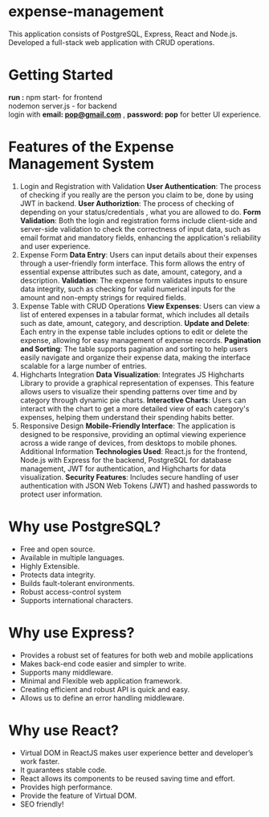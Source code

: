 # expense-management
This application consists of PostgreSQL, Express, React and Node.js. Developed a full-stack web application with CRUD operations.

# Getting Started
  **run :** npm start- for frontend <br />
  nodemon server.js - for backend <br />
  login with **email: pop@gmail.com** , **password: pop** for better UI experience.
  
# Features of the Expense Management System
1. Login and Registration with Validation
**User Authentication**: The process of checking if you really are the person you claim to be, done by using JWT in backend.
**User Authoriztion**: The process of checking of depending on your status/credentials , what you are allowed to do.
**Form Validation**: Both the login and registration forms include client-side and server-side validation to check the correctness of input data, such as email format and mandatory fields, enhancing the application's reliability and user experience.
3. Expense Form
**Data Entry**: Users can input details about their expenses through a user-friendly form interface. This form allows the entry of essential expense attributes such as date, amount, category, and a description.
**Validation**: The expense form validates inputs to ensure data integrity, such as checking for valid numerical inputs for the amount and non-empty strings for required fields.
4. Expense Table with CRUD Operations
**View Expenses**: Users can view a list of entered expenses in a tabular format, which includes all details such as date, amount, category, and description.
**Update and Delete**: Each entry in the expense table includes options to edit or delete the expense, allowing for easy management of expense records.
**Pagination and Sorting**: The table supports pagination and sorting to help users easily navigate and organize their expense data, making the interface scalable for a large number of entries.
5. Highcharts Integration
**Data Visualization**: Integrates JS Highcharts Library to provide a graphical representation of expenses. This feature allows users to visualize their spending patterns over time and by category through dynamic pie charts.
**Interactive Charts**: Users can interact with the chart to get a more detailed view of each category's expenses, helping them understand their spending habits better.
6. Responsive Design
**Mobile-Friendly Interface**: The application is designed to be responsive, providing an optimal viewing experience across a wide range of devices, from desktops to mobile phones.
Additional Information
**Technologies Used**: React.js for the frontend, Node.js with Express for the backend, PostgreSQL for database management, JWT for authentication, and Highcharts for data visualization.
**Security Features**: Includes secure handling of user authentication with JSON Web Tokens (JWT) and hashed passwords to protect user information.

# Why use PostgreSQL?

- Free and open source.
- Available in multiple languages.
- Highly Extensible.
- Protects data integrity.
- Builds fault-tolerant environments.
- Robust access-control system
- Supports international characters.
  
# Why use Express?

- Provides a robust set of features for both web and mobile applications
- Makes back-end code easier and simpler to write.
- Supports many middleware.
- Minimal and Flexible web application framework.
- Creating efficient and robust API is quick and easy.
- Allows us to define an error handling middleware.
  
# Why use React?

- Virtual DOM in ReactJS makes user experience better and developer’s work faster.
- It guarantees stable code.
- React allows its components to be reused saving time and effort.
- Provides high performance.
- Provide the feature of Virtual DOM.
- SEO friendly!
